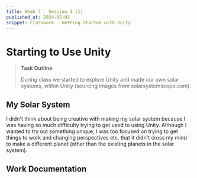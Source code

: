 ```yaml
---
title: Week 7 - Session 1 (1)
published_at: 2024-05-02
snippet: Classwork - Getting Started with Unity
---
```

# Starting to Use Unity
> **Task Outline**
>
> During class we started to explore Unity and made our own solar systems, within Unity (sourcing images from solarsystemscope.com).

## My Solar System

I didn't think about being creative with making my solar system because I was having so much difficulty trying to get used to using Unity. Although I wanted to try out something unique, I was too focused on trying to get things to work and changing perspectives etc. that it didn't cross my mind to make a different planet (other than the existing planets in the solar system).

## Work Documentation